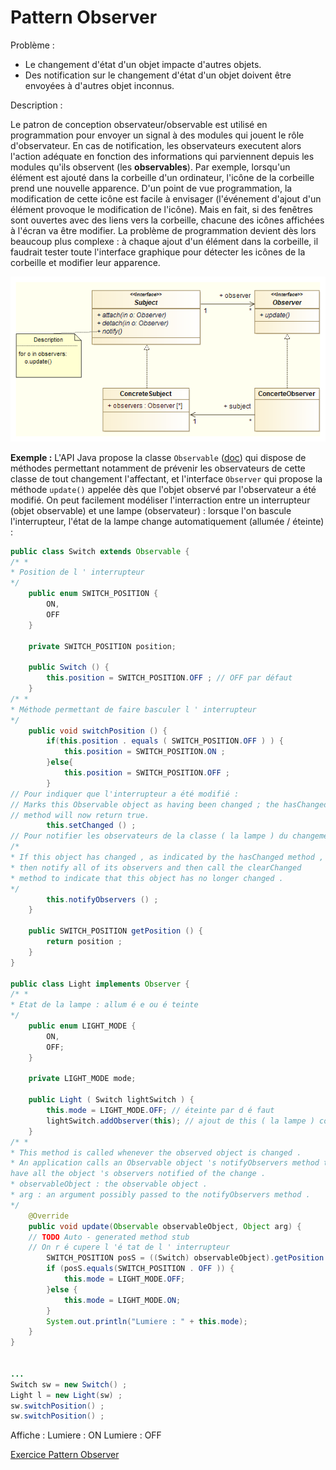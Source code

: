 # Pattern Observer

Problème :

* Le changement d'état d'un objet impacte d'autres objets.
* Des notification sur le changement d'état d'un objet doivent être envoyées à d'autres objet inconnus.

Description :

Le patron de conception observateur/observable est utilisé en programmation pour envoyer un signal à des modules qui jouent le rôle d'observateur. En cas de notification, les observateurs executent alors l'action adéquate en fonction des informations qui parviennent depuis les modules qu'ils observent (les **observables**).
Par exemple, lorsqu'un élément est ajouté dans la corbeille d'un ordinateur, l'icône de la corbeille prend une nouvelle apparence. D'un point de vue programmation, la modification de cette icône est facile à envisager (l'événement d'ajout d'un élément provoque le modification de l'icône). Mais en fait, si des fenêtres sont ouvertes avec des liens vers la corbeille, chacune des icônes affichées à l'écran va être modifier.
La problème de programmation devient dès lors beaucoup plus complexe : à chaque ajout d'un élément dans la corbeille, il faudrait tester toute l'interface graphique pour détecter les icônes de la corbeille et
modifier leur apparence.

![Design pattern Observer](img/designPattern_observer.png)

**Exemple :**
L'API Java propose la classe ```Observable``` ([doc](https://docs.oracle.com/javase/7/docs/api/java/util/Observable.html)) qui dispose de méthodes permettant notamment de prévenir les observateurs de cette classe de tout changement l'affectant, et l'interface ```Observer``` qui propose la méthode ```update()``` appelée dès que l'objet observé par l'observateur a été modifié.
On peut facilement modéliser l'interraction entre un interrupteur (objet observable) et une lampe (observateur) : lorsque l'on bascule l'interrupteur, l'état de la lampe change automatiquement (allumée /
éteinte) :

``` java
public class Switch extends Observable {
/* *
* Position de l ' interrupteur
*/
    public enum SWITCH_POSITION {
        ON,
        OFF
    }

    private SWITCH_POSITION position;

    public Switch () {
        this.position = SWITCH_POSITION.OFF ; // OFF par défaut
    }
/* *
* Méthode permettant de faire basculer l ' interrupteur
*/
    public void switchPosition () {
        if(this.position . equals ( SWITCH_POSITION.OFF ) ) {
            this.position = SWITCH_POSITION.ON ;
        }else{
            this.position = SWITCH_POSITION.OFF ;
        }
// Pour indiquer que l'interrupteur a été modifié :
// Marks this Observable object as having been changed ; the hasChanged
// method will now return true.
        this.setChanged () ;
// Pour notifier les observateurs de la classe ( la lampe ) du changement d'état
/*
* If this object has changed , as indicated by the hasChanged method ,
* then notify all of its observers and then call the clearChanged
* method to indicate that this object has no longer changed .
*/
        this.notifyObservers () ;
    }

    public SWITCH_POSITION getPosition () {
        return position ;
    }
}
        
public class Light implements Observer {
/* *
* Etat de la lampe : allum é e ou é teinte
*/
    public enum LIGHT_MODE {
        ON,
        OFF;
    }

    private LIGHT_MODE mode;

    public Light ( Switch lightSwitch ) {
        this.mode = LIGHT_MODE.OFF; // éteinte par d é faut
        lightSwitch.addObserver(this); // ajout de this ( la lampe ) comme   observateur de l ' interrupteur
    }
/* *
* This method is called whenever the observed object is changed .
* An application calls an Observable object 's notifyObservers method to
have all the object 's observers notified of the change .
* observableObject : the observable object .
* arg : an argument possibly passed to the notifyObservers method .
*/
    @Override
    public void update(Observable observableObject, Object arg) {
    // TODO Auto - generated method stub
    // On r é cupere l 'é tat de l ' interrupteur
        SWITCH_POSITION posS = ((Switch) observableObject).getPosition ();
        if (posS.equals(SWITCH_POSITION . OFF )) {
            this.mode = LIGHT_MODE.OFF;
        }else {
            this.mode = LIGHT_MODE.ON;
        }
        System.out.println("Lumiere : " + this.mode);
    }
}


...
Switch sw = new Switch() ;
Light l = new Light(sw) ;
sw.switchPosition() ;
sw.switchPosition() ;
```

Affiche :
Lumiere : ON
Lumiere : OFF

[Exercice Pattern Observer](../Exercices/3.DesignPattern/observer/README.md)
